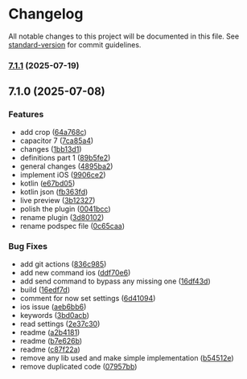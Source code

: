 # Changelog

All notable changes to this project will be documented in this file. See [standard-version](https://github.com/conventional-changelog/standard-version) for commit guidelines.

### [7.1.1](https://github.com/Cap-go/ricoh360-camera-plugin/compare/7.1.0...7.1.1) (2025-07-19)

## 7.1.0 (2025-07-08)


### Features

* add crop ([64a768c](https://github.com/Cap-go/ricoh360-camera-plugin/commit/64a768c81a8a2ce92003d5210d39c2e186581ed9))
* capacitor 7 ([7ca85a4](https://github.com/Cap-go/ricoh360-camera-plugin/commit/7ca85a422de1628ea4a8a95784d6f24ed66cc159))
* changes ([1bb13d1](https://github.com/Cap-go/ricoh360-camera-plugin/commit/1bb13d1b364f2f08f9bc49e4d62d356e146f7508))
* definitions part 1 ([89b5fe2](https://github.com/Cap-go/ricoh360-camera-plugin/commit/89b5fe2a79d08df696cf1a861120fac24f83f15d))
* general changes ([4895ba2](https://github.com/Cap-go/ricoh360-camera-plugin/commit/4895ba28db04d20eec046d97931fab1c0c3f020b))
* implement iOS ([9906ce2](https://github.com/Cap-go/ricoh360-camera-plugin/commit/9906ce26a13cbf2fdea0c8a21c04d78e2a0564ab))
* kotlin ([e67bd05](https://github.com/Cap-go/ricoh360-camera-plugin/commit/e67bd059278e3388b01a0b27bf5fe2fae3f729cf))
* kotlin json ([fb363fd](https://github.com/Cap-go/ricoh360-camera-plugin/commit/fb363fd1c188c324afca60cceafca828419e2453))
* live preview ([3b12327](https://github.com/Cap-go/ricoh360-camera-plugin/commit/3b1232783a6b501f4cbb366992133f9fdf4f4fa4))
* polish the plugin ([0041bcc](https://github.com/Cap-go/ricoh360-camera-plugin/commit/0041bccb0fd3cbb90f3eca99c4305b747b060234))
* rename plugin ([3d80102](https://github.com/Cap-go/ricoh360-camera-plugin/commit/3d801026af72ad63f2696ebf175805cc6d14d5b9))
* rename podspec file ([0c65caa](https://github.com/Cap-go/ricoh360-camera-plugin/commit/0c65caa1c5bb411be331411b1db60f1e23beaefe))


### Bug Fixes

* add git actions ([836c985](https://github.com/Cap-go/ricoh360-camera-plugin/commit/836c9854ef82242846d67c7d99135d09ed5bdef4))
* add new command ios ([ddf70e6](https://github.com/Cap-go/ricoh360-camera-plugin/commit/ddf70e61e4c620616a8ecac74fe55463ee50fa53))
* add send command to bypass any missing one ([16df43d](https://github.com/Cap-go/ricoh360-camera-plugin/commit/16df43d5a8af25aa3810b3de6d6d1d90a5c9b582))
* build ([16edf7d](https://github.com/Cap-go/ricoh360-camera-plugin/commit/16edf7d4a33ac4ac03692b3b4e6b3255668c5dcc))
* comment for now set settings ([6d41094](https://github.com/Cap-go/ricoh360-camera-plugin/commit/6d410949d938f9eb1c4aa64de317518e81428b93))
* ios issue ([aeb6bb6](https://github.com/Cap-go/ricoh360-camera-plugin/commit/aeb6bb600590fb03be2675f737be85583667a221))
* keywords ([3bd0acb](https://github.com/Cap-go/ricoh360-camera-plugin/commit/3bd0acbab3b978e4dd93739eb88dc646cb504649))
* read settings ([2e37c30](https://github.com/Cap-go/ricoh360-camera-plugin/commit/2e37c30fc8b592ff8feaa32ee7a5018c02b74796))
* readme ([a2b4181](https://github.com/Cap-go/ricoh360-camera-plugin/commit/a2b41819d851073a8a6b741bf1f242663c792ecc))
* readme ([b7e626b](https://github.com/Cap-go/ricoh360-camera-plugin/commit/b7e626b5c32cd698939499b146aa97754d6d8291))
* readme ([c87f22a](https://github.com/Cap-go/ricoh360-camera-plugin/commit/c87f22a8b06eec21a542b12cbc5505e281cc693f))
* remove any lib used and make simple implementation ([b54512e](https://github.com/Cap-go/ricoh360-camera-plugin/commit/b54512e226877d1367597d07534e7d5d6179e937))
* remove duplicated code ([07957bb](https://github.com/Cap-go/ricoh360-camera-plugin/commit/07957bb313d08c6783170c9508ed7d8b7a04eb34))
